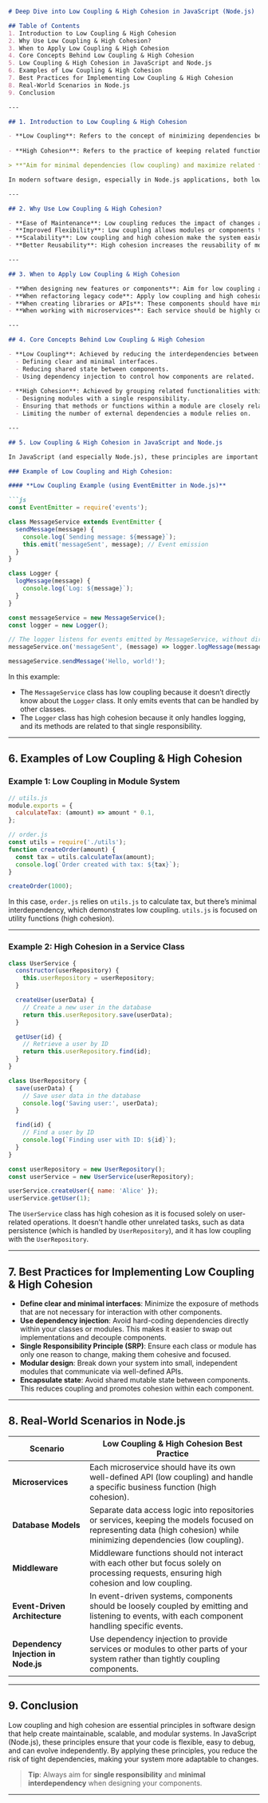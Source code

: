 

```markdown
# Deep Dive into Low Coupling & High Cohesion in JavaScript (Node.js)

## Table of Contents
1. Introduction to Low Coupling & High Cohesion
2. Why Use Low Coupling & High Cohesion?
3. When to Apply Low Coupling & High Cohesion
4. Core Concepts Behind Low Coupling & High Cohesion
5. Low Coupling & High Cohesion in JavaScript and Node.js
6. Examples of Low Coupling & High Cohesion
7. Best Practices for Implementing Low Coupling & High Cohesion
8. Real-World Scenarios in Node.js
9. Conclusion

---

## 1. Introduction to Low Coupling & High Cohesion

- **Low Coupling**: Refers to the concept of minimizing dependencies between components (modules, classes, functions). Low coupling means that components are independent and changes in one component have little to no impact on other components.
  
- **High Cohesion**: Refers to the practice of keeping related functionalities together within a single component or module. A highly cohesive class or module does one thing and does it well, minimizing the scope of responsibility.

> **"Aim for minimal dependencies (low coupling) and maximize related functionalities within the same component (high cohesion)."**

In modern software design, especially in Node.js applications, both low coupling and high cohesion are considered essential principles for achieving maintainable, modular, and testable code.

---

## 2. Why Use Low Coupling & High Cohesion?

- **Ease of Maintenance**: Low coupling reduces the impact of changes across the system. High cohesion ensures that each module is focused and self-contained, making it easier to understand, test, and modify.
- **Improved Flexibility**: Low coupling allows modules or components to be replaced, updated, or modified independently without affecting others. High cohesion ensures that related functionality is grouped together, simplifying updates.
- **Scalability**: Low coupling and high cohesion make the system easier to scale, as new features can be added without disturbing existing functionality. Modules can be expanded or refactored independently.
- **Better Reusability**: High cohesion increases the reusability of modules, as they are more self-contained and focused on a single responsibility. Low coupling allows the modules to be reused in different contexts or applications.

---

## 3. When to Apply Low Coupling & High Cohesion

- **When designing new features or components**: Aim for low coupling and high cohesion from the start to ensure modularity and maintainability.
- **When refactoring legacy code**: Apply low coupling and high cohesion principles to decouple tightly bound logic and group related functionalities together for better maintainability.
- **When creating libraries or APIs**: These components should have minimal external dependencies (low coupling) and should encapsulate related logic in a single unit (high cohesion).
- **When working with microservices**: Each service should be highly cohesive (focused on a single responsibility) and loosely coupled to other services.

---

## 4. Core Concepts Behind Low Coupling & High Cohesion

- **Low Coupling**: Achieved by reducing the interdependencies between components. Achieving this involves:
  - Defining clear and minimal interfaces.
  - Reducing shared state between components.
  - Using dependency injection to control how components are related.
  
- **High Cohesion**: Achieved by grouping related functionalities within the same component. Achieving this involves:
  - Designing modules with a single responsibility.
  - Ensuring that methods or functions within a module are closely related.
  - Limiting the number of external dependencies a module relies on.

---

## 5. Low Coupling & High Cohesion in JavaScript and Node.js

In JavaScript (and especially Node.js), these principles are important for building scalable and maintainable systems. Node.js, being a non-blocking, event-driven environment, lends itself well to highly decoupled architectures like microservices or modular systems. 

### Example of Low Coupling and High Cohesion:

#### **Low Coupling Example (using EventEmitter in Node.js)**

```js
const EventEmitter = require('events');

class MessageService extends EventEmitter {
  sendMessage(message) {
    console.log(`Sending message: ${message}`);
    this.emit('messageSent', message); // Event emission
  }
}

class Logger {
  logMessage(message) {
    console.log(`Log: ${message}`);
  }
}

const messageService = new MessageService();
const logger = new Logger();

// The logger listens for events emitted by MessageService, without directly interacting with its internals.
messageService.on('messageSent', (message) => logger.logMessage(message));

messageService.sendMessage('Hello, world!');
```

In this example:
- The `MessageService` class has low coupling because it doesn’t directly know about the `Logger` class. It only emits events that can be handled by other classes.
- The `Logger` class has high cohesion because it only handles logging, and its methods are related to that single responsibility.

---

## 6. Examples of Low Coupling & High Cohesion

### Example 1: **Low Coupling in Module System**

```js
// utils.js
module.exports = {
  calculateTax: (amount) => amount * 0.1,
};

// order.js
const utils = require('./utils');
function createOrder(amount) {
  const tax = utils.calculateTax(amount);
  console.log(`Order created with tax: ${tax}`);
}

createOrder(1000);
```

In this case, `order.js` relies on `utils.js` to calculate tax, but there’s minimal interdependency, which demonstrates low coupling. `utils.js` is focused on utility functions (high cohesion).

---

### Example 2: **High Cohesion in a Service Class**

```js
class UserService {
  constructor(userRepository) {
    this.userRepository = userRepository;
  }

  createUser(userData) {
    // Create a new user in the database
    return this.userRepository.save(userData);
  }

  getUser(id) {
    // Retrieve a user by ID
    return this.userRepository.find(id);
  }
}

class UserRepository {
  save(userData) {
    // Save user data in the database
    console.log('Saving user:', userData);
  }

  find(id) {
    // Find a user by ID
    console.log(`Finding user with ID: ${id}`);
  }
}

const userRepository = new UserRepository();
const userService = new UserService(userRepository);

userService.createUser({ name: 'Alice' });
userService.getUser(1);
```

The `UserService` class has high cohesion as it is focused solely on user-related operations. It doesn’t handle other unrelated tasks, such as data persistence (which is handled by `UserRepository`), and it has low coupling with the `UserRepository`.

---

## 7. Best Practices for Implementing Low Coupling & High Cohesion

- **Define clear and minimal interfaces**: Minimize the exposure of methods that are not necessary for interaction with other components.
- **Use dependency injection**: Avoid hard-coding dependencies directly within your classes or modules. This makes it easier to swap out implementations and decouple components.
- **Single Responsibility Principle (SRP)**: Ensure each class or module has only one reason to change, making them cohesive and focused.
- **Modular design**: Break down your system into small, independent modules that communicate via well-defined APIs.
- **Encapsulate state**: Avoid shared mutable state between components. This reduces coupling and promotes cohesion within each component.

---

## 8. Real-World Scenarios in Node.js

| Scenario                           | Low Coupling & High Cohesion Best Practice |
|------------------------------------|-------------------------------------------|
| **Microservices**                  | Each microservice should have its own well-defined API (low coupling) and handle a specific business function (high cohesion). |
| **Database Models**                | Separate data access logic into repositories or services, keeping the models focused on representing data (high cohesion) while minimizing dependencies (low coupling). |
| **Middleware**                     | Middleware functions should not interact with each other but focus solely on processing requests, ensuring high cohesion and low coupling. |
| **Event-Driven Architecture**      | In event-driven systems, components should be loosely coupled by emitting and listening to events, with each component handling specific events. |
| **Dependency Injection in Node.js**| Use dependency injection to provide services or modules to other parts of your system rather than tightly coupling components. |

---

## 9. Conclusion

Low coupling and high cohesion are essential principles in software design that help create maintainable, scalable, and modular systems. In JavaScript (Node.js), these principles ensure that your code is flexible, easy to debug, and can evolve independently. By applying these principles, you reduce the risk of tight dependencies, making your system more adaptable to changes.

> **Tip**: Always aim for **single responsibility** and **minimal interdependency** when designing your components.

---


```